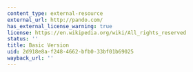 ```yaml
---
content_type: external-resource
external_url: http://pando.com/
has_external_license_warning: true
license: https://en.wikipedia.org/wiki/All_rights_reserved
status: ''
title: Basic Version
uid: 2d918e8a-f248-4662-bfb0-33bf01b69025
wayback_url: ''
---
```


